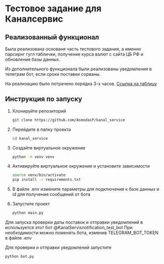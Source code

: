 # Тестовое задание для Каналсервис


## Реализованный функционал

Была реализована основаня часть тестового задания, а именно парсирнг гугл таблички, получение курса валют с сайта ЦБ РФ и обновление базы данных.

Из дополнительного функционала были реализованы уведомления в телеграм бот, если сроки поставки сорваны.

На  реализацию было потрачено порядка 3-х часов.
[Ссылка на таблицу](https://docs.google.com/spreadsheets/d/1Ll_VoQfK49raB6AbluD7bP5DQe7105jOfd_j0X3dM9o/edit#gid=0)

## Инструкция по запуску

1. Клонируйте репозиторий

   ```bash
   git clone https://github.com/AsmodaiP/kanal_service
   ```
2. Перейдите в папку проекта

   ```bash
   cd kanal_service
   ```
3. Создайте виртуальное окружение

   ```bash
   python -m venv venv
   ```
4. Активируйте виртуальное окружение и установите зависимости

   ```bash
   source venv/bin/activate
   pip install -r requirements.txt
   ```
5. В файле .env измените параметры для подключения к базе данных и id для получения сообщений от бота

6. Запустите проект

   ```bash
   python main.py
   ```

Для запуска проверки даты поставок и отправки уведомлений в используется этот бот @KanalServisnotification_test_bot
При необходимости можно поменять бота, изменив TELEGRAM_BOT_TOKEN в файле .env

Для проверки и отправки уведомлений запустите
```bash
python bot.py
```

